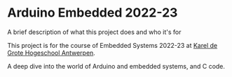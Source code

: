 # Arduino Embedded 2022-23

A brief description of what this project does and who it's for

This project is for the course of Embedded Systems 2022-23 at [Karel de Grote Hogeschool Antwerpen](https://kdg.be).

A deep dive into the world of Arduino and embedded systems, and C code.